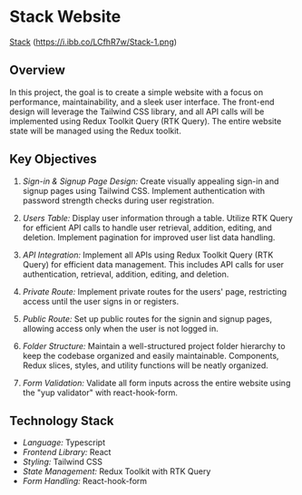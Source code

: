 # Stack Website

[Stack](https://stacks-web.netlify.app/)
(https://i.ibb.co/LCfhR7w/Stack-1.png)

## Overview

In this project, the goal is to create a simple website with a focus on performance, maintainability, and a sleek user interface. The front-end design will leverage the Tailwind CSS library, and all API calls will be implemented using Redux Toolkit Query (RTK Query). The entire website state will be managed using the Redux toolkit.

## Key Objectives

1. _Sign-in & Signup Page Design:_
   Create visually appealing sign-in and signup pages using Tailwind CSS. Implement authentication with password strength checks during user registration.

2. _Users Table:_
   Display user information through a table. Utilize RTK Query for efficient API calls to handle user retrieval, addition, editing, and deletion. Implement pagination for improved user list data handling.

3. _API Integration:_
   Implement all APIs using Redux Toolkit Query (RTK Query) for efficient data management. This includes API calls for user authentication, retrieval, addition, editing, and deletion.

4. _Private Route:_
   Implement private routes for the users' page, restricting access until the user signs in or registers.

5. _Public Route:_
   Set up public routes for the signin and signup pages, allowing access only when the user is not logged in.

6. _Folder Structure:_
   Maintain a well-structured project folder hierarchy to keep the codebase organized and easily maintainable. Components, Redux slices, styles, and utility functions will be neatly organized.
7. _Form Validation:_
   Validate all form inputs across the entire website using the "yup validator" with react-hook-form.

## Technology Stack

- _Language:_ Typescript
- _Frontend Library:_ React
- _Styling:_ Tailwind CSS
- _State Management:_ Redux Toolkit with RTK Query
- _Form Handling:_ React-hook-form
